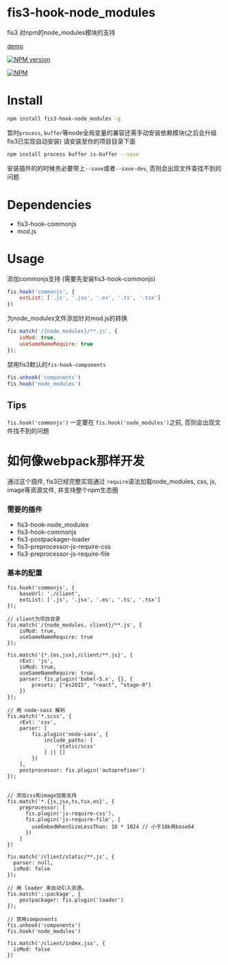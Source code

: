# fis3-hook-node_modules

fis3 对npm的node_modules模块的支持

[demo](/demo)

[![NPM version][npm-image]][npm-url]

[![NPM][nodei-image]][nodei-url]

# Install

```bash
npm install fis3-hook-node_modules -g
```

暂时`process`, `buffer`等node全局变量的兼容还需手动安装依赖模块(之后会升级fis3已实现自动安装)
请安装至你的项目目录下面
```bash
npm install process buffer is-buffer --save
```

安装插件的的时候务必要带上`--save`或者`--save-dev`, 否则会出现文件查找不到的问题

# Dependencies

+ fis3-hook-commonjs
+ mod.js

# Usage

添加commonjs支持 (需要先安装fis3-hook-commonjs)

```js
fis.hook('commonjs', {
    extList: ['.js', '.jsx', '.es', '.ts', '.tsx']
})
```

为node_modules文件添加针对mod.js的转换
```js
fis.match('/{node_modules}/**.js', {
    isMod: true,
    useSameNameRequire: true
});
```

禁用fis3默认的`fis-hook-components`
```js
fis.unhook('components')
fis.hook('node_modules')
```

## Tips

`fis.hook('commonjs')` 一定要在 `fis.hook('node_modules')`之前, 否则会出现文件找不到的问题


# 如何像webpack那样开发
通过这个插件, fis3已经完整实现通过 `require`语法加载node_modules, css, js, image等资源文件, 并支持整个npm生态圈

### 需要的插件

+ fis3-hook-node_modules
+ fis3-hook-commonjs
+ fis3-postpackager-loader
+ fis3-preprocessor-js-require-css
+ fis3-preprocessor-js-require-file

### 基本的配置


```
fis.hook('commonjs', {
    baseUrl: './client',
    extList: ['.js', '.jsx', '.es', '.ts', '.tsx']
});

// client为项目目录
fis.match('/{node_modules, client}/**.js', {
    isMod: true,
    useSameNameRequire: true
});

fis.match('{*.{es,jsx},/client/**.js}', {
    rExt: 'js',
    isMod: true,
    useSameNameRequire: true,
    parser: fis.plugin('babel-5.x', {}, {
        presets: ["es2015", "react", "stage-0"]
    })
});

// 用 node-sass 解析
fis.match('*.scss', {
    rExt: 'css',
    parser: [
        fis.plugin('node-sass', {
            include_paths: [
                'static/scss'
            ] || []
        })
    ],
    postprocessor: fis.plugin('autoprefixer')
});


// 添加css和image加载支持
fis.match('*.{js,jsx,ts,tsx,es}', {
    preprocessor: [
      fis.plugin('js-require-css'),
      fis.plugin('js-require-file', {
        useEmbedWhenSizeLessThan: 10 * 1024 // 小于10k用base64
      })
    ]
})

fis.match('/client/static/**.js', {
  parser: null,
  isMod: false
});

// 用 loader 来自动引入资源。
fis.match('::package', {
    postpackager: fis.plugin('loader')
});

// 禁用components
fis.unhook('components')
fis.hook('node_modules')

fis.match('/client/index.jsx', {
  isMod: false
})

```

[npm-url]: https://www.npmjs.com/package/fis3-hook-node_modules
[npm-image]: https://img.shields.io/npm/v/fis3-hook-node_modules.svg
[nodei-image]: https://nodei.co/npm/fis3-hook-node_modules.png?downloads=true&downloadRank=true&stars=true
[nodei-url]: https://www.npmjs.com/package/fis3-hook-node_modules
